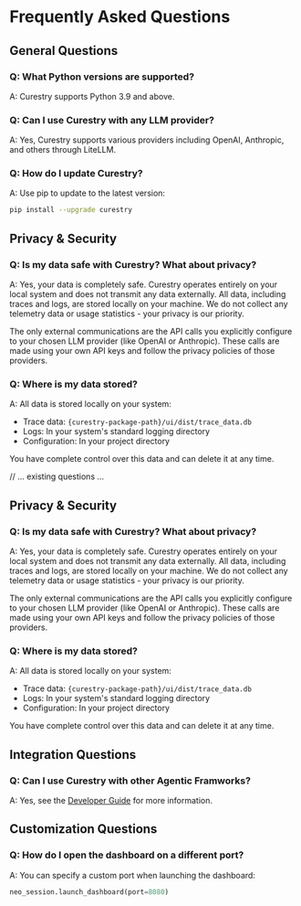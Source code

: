 # Frequently Asked Questions

## General Questions

### Q: What Python versions are supported?
A: Curestry supports Python 3.9 and above.

### Q: Can I use Curestry with any LLM provider?
A: Yes, Curestry supports various providers including OpenAI, Anthropic, and others through LiteLLM.

### Q: How do I update Curestry?
A: Use pip to update to the latest version:
```bash
pip install --upgrade curestry
```

## Privacy & Security

### Q: Is my data safe with Curestry? What about privacy?
A: Yes, your data is completely safe. Curestry operates entirely on your local system and does not transmit any data externally. All data, including traces and logs, are stored locally on your machine. We do not collect any telemetry data or usage statistics - your privacy is our priority.

The only external communications are the API calls you explicitly configure to your chosen LLM provider (like OpenAI or Anthropic). These calls are made using your own API keys and follow the privacy policies of those providers.

### Q: Where is my data stored?
A: All data is stored locally on your system:
- Trace data: `{curestry-package-path}/ui/dist/trace_data.db`
- Logs: In your system's standard logging directory
- Configuration: In your project directory

You have complete control over this data and can delete it at any time.

// ... existing questions ...

## Privacy & Security

### Q: Is my data safe with Curestry? What about privacy?
A: Yes, your data is completely safe. Curestry operates entirely on your local system and does not transmit any data externally. All data, including traces and logs, are stored locally on your machine. We do not collect any telemetry data or usage statistics - your privacy is our priority.

The only external communications are the API calls you explicitly configure to your chosen LLM provider (like OpenAI or Anthropic). These calls are made using your own API keys and follow the privacy policies of those providers.

### Q: Where is my data stored?
A: All data is stored locally on your system:
- Trace data: `{curestry-package-path}/ui/dist/trace_data.db`
- Logs: In your system's standard logging directory
- Configuration: In your project directory

You have complete control over this data and can delete it at any time.

## Integration Questions

### Q: Can I use Curestry with other Agentic Framworks?
A: Yes, see the [Developer Guide](../developer-guide/advanced-usage.md) for more information.

## Customization Questions

### Q: How do I open the dashboard on a different port?
A: You can specify a custom port when launching the dashboard:
```python
neo_session.launch_dashboard(port=8080)
```